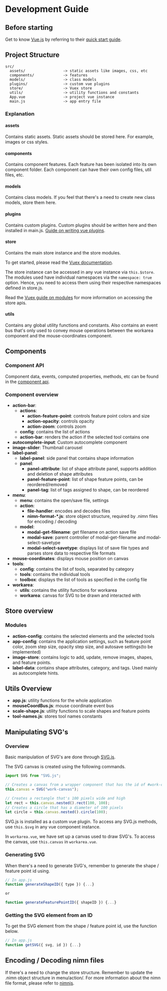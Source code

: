 # Development Guide

## Before starting

Get to know [Vue.js](https://vuejs.org/) by referring to their [quick start guide](https://vuejs.org/v2/guide/#Getting-Started).

## Project Structure

```
src/
  assets/                 -> static assets like images, css, etc    
  components/             -> features
  models/                 -> class models
  plugins/                -> custom vue plugins
  store/                  -> Vuex store
  utils/                  -> utility functions and constants
  App.vue                 -> project vue instance
  main.js                 -> app entry file
```

### Explanation

#### assets
Contains static assets. Static assets should be stored here. For example, images or css styles.

#### components

Contains component features. Each feature has been isolated into its own component folder. Each component can have their own config files, util files, etc.

#### models

Contains class models. If you feel that there's a need to create new class models, store them here.

#### plugins

Contains custom plugins. Custom plugins should be written here and then installed in main.js. [Guide on writing vue plugins](https://vuejs.org/v2/guide/plugins.html#ad).


#### store

Contains the main store instance and the store modules.

To get started, please read the [Vuex documentation](https://vuex.vuejs.org/).

The store instance can be accessed in any vue instance via `this.$store`. The modules used have individual namespaces via the `namespace: true` option. Hence, you need to access them using their respective namespaces defined in store.js.

Read the [Vuex guide on modules](https://vuex.vuejs.org/guide/modules.html) for more information on accessing the store apis.

#### utils

Contains any global utility functions and constants. Also contains an event bus that's only used to convey mouse operations between the workarea component and the mouse-coordinates component.

## Components

### Component API

Component data, events, computed properties, methods, etc can be found in the [component api](docs/component-api.md).

### Component overview

- __action-bar__:
  - __actions__:
    - __action-feature-point__: controls feature point colors and size
    - __action-opacity__: controls opacity
    - __action-zoom__: controls zoom
  - __config__: contains the list of actions
  - __action-bar__: renders the action if the selected tool contains one
- __autocomplete-input__: Custom autocomplete component
- __image-slider__: Thumbnail carousel
- __label-panel__:
  - __label-panel__: side panel that contains shape information
  - __panel__:
    - __panel-attribute__: list of shape attribute panel, supports addition and deletion of shape attributes
    - __panel-feature-point__: list of shape feature points, can be reordered/removed
    - __panel-tag__: list of tags assigned to shape, can be reordered
- __menu__:
  - __menu__: contains the open/save file, settings
  - __action__:
    - __file-handler__: encodes and decodes files
    - __nimn-format-*.js__: store object structure, required by .nimn files for encoding / decoding
  - __model__:
    - __modal-get-filename__: get filename on action save file
    - __modal-save__: parent controller of modal-get-filename and modal-select-savetype
    - __modal-select-savetype__: displays list of save file types and parses store data to respective file formats
- __mouse-coordinates__: displays mouse position on canvas
- __tools__:
  - __config__: contains the list of tools, separated by category
  - __tools__: contains the individual tools
  - __toolbox__: displays the list of tools as specified in the config file
- __workarea__:
  - __utils__: contains the utility functions for workarea
  - __workarea__: canvas for SVG to be drawn and interacted with

## Store overview

### Modules

- __action-config__: contains the selected elements and the selected tools
- __app-config__: contains the application settings, such as feature point color, zoom step size, opacity step size, and autosave settings(to be implemented)
- __image-store__: contains logic to add, update, remove images, shapes, and feature points.
- __label-data__: contains shape attributes, category, and tags. Used mainly as autocomplete hints.

## Utils Overview

- __app.js__: utility functions for the whole application
- __mouseCoordBus.js__: mouse coordinate event bus
- __scale-shape.js__: utility functions to scale shapes and feature points
- __tool-names.js__: stores tool names constants

## Manipulating SVG's

### Overview

Basic manipulation of SVG's are done through [SVG.js](https://svgjs.com/).

The SVG canvas is created using the following commands.

```javascript
import SVG from "SVG.js";

// Creates a canvas from a wrapper component that has the id of #work-canvas
this.canvas = SVG("work-canvas");

// Creates a rectangle that's 100 pixels wide and high
let rect = this.canvas.nested().rect(100, 100);
// Creates a circle that has a diameter of 100 pixels
let circle = this.canvas.nested().circle(100);
```

SVG.js is installed as a custom vue plugin. To access any SVG.js methods, use `this.$svg` in any vue component instance.

In `workarea.vue`, we have set up a canvas used to draw SVG's. To access the canvas, use `this.canvas` in `workarea.vue`.

### Generating SVG

When there's a need to generate SVG's, remember to generate the shape / feature point id using.

```javascript
// In app.js
function generateShapeID({ type }) {...}

or

function generateFeaturePointID({ shapeID }) {...}
```

### Getting the SVG element from an ID

To get the SVG element from the shape / feature point id, use the function below.

```javascript
// In app.js
function getSVG({ svg, id }) {...}
```

## Encoding / Decoding nimn files

If there's a need to change the store structure. Remember to update the .nimn object structure in menu/action/. For more information about the nimn file format, please refer to [nimnjs](https://github.com/nimndata/nimnjs).
